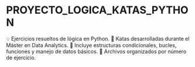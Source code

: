 # PROYECTO_LOGICA_KATAS_PYTHON
💡 Ejercicios resueltos de lógica en Python. 🧩 Katas desarrolladas durante el Máster en Data Analytics. 🔢 Incluye estructuras condicionales, bucles, funciones y manejo de datos básicos. 📂 Archivos organizados por número de ejercicio.
